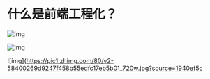 



# 什么是前端工程化？



![img](https://pic4.zhimg.com/80/v2-c4050cd0668ae0e487557ade3e338ca5_720w.jpg?source=1940ef5c)

![img](https://pic1.zhimg.com/50/v2-58400269d9247f458b55edfc17eb5b01_hd.jpg?source=1940ef5c)

![img](https://pic1.zhimg.com/80/v2-58400269d9247f458b55edfc17eb5b01_720w.jpg?source=1940ef5c

